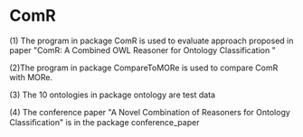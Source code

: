 # ComR

(1) The program in package ComR  is used to evaluate approach proposed in paper "ComR: A Combined OWL Reasoner for Ontology
Classification "

(2)The program in package CompareToMORe is used to compare ComR with MORe.

(3) The  10 ontologies in package ontology are test data

(4) The conference paper "A Novel Combination of Reasoners for Ontology Classiﬁcation" is   in the  package conference_paper
